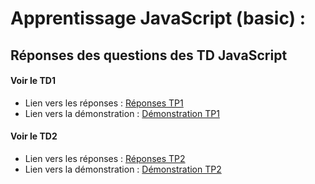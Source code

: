 # Apprentissage JavaScript (basic) :

## Réponses des questions des TD JavaScript

#### Voir le TD1
- Lien vers les réponses : [Réponses TP1](TP1/README.md)
- Lien vers la démonstration : [Démonstration TP1](https://akira98000.github.io/js.learning.courses/TP1/)

#### Voir le TD2
- Lien vers les réponses : [Réponses TP2](TP2/README.md)
- Lien vers la démonstration : [Démonstration TP2](https://akira98000.github.io/js.learning.courses/TP2/)
